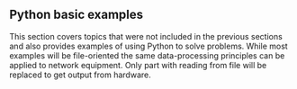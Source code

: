 ## Python basic examples
This section covers topics that were not included in the previous sections and also provides examples of using Python to solve problems.
While most examples will be file-oriented the same data-processing principles can be applied to network equipment. Only part with reading from file will be replaced to get output from hardware.
